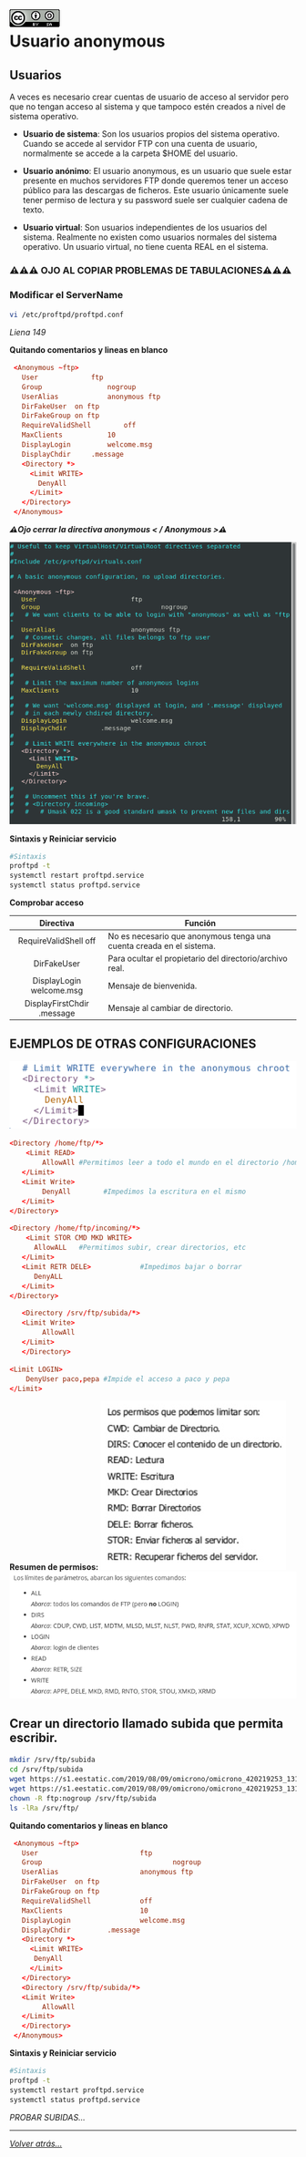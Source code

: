 <img src="../../imagenes/MI-LICENCIA88x31.png" style="float: left; margin-right: 10px;" />

# Usuario anonymous

## Usuarios
A veces es necesario crear cuentas de usuario de acceso al servidor pero que no tengan acceso al sistema y que tampoco estén creados a nivel de sistema operativo. 

- **Usuario de sistema**: Son los usuarios propios del sistema operativo. Cuando se accede al servidor FTP con una cuenta de usuario, normalmente se accede a la carpeta $HOME del usuario.

- **Usuario anónimo**: El usuario anonymous, es un usuario que suele estar presente en muchos servidores FTP donde queremos tener un acceso público para las descargas de ficheros. Este usuario únicamente suele tener permiso de lectura y su password suele ser cualquier cadena de texto.

- **Usuario virtual**: Son usuarios independientes de los usuarios del sistema. Realmente no existen como usuarios normales del sistema operativo.
Un usuario virtual, no tiene cuenta REAL en el sistema.

### ⚠️⚠️⚠️ OJO AL COPIAR PROBLEMAS DE TABULACIONES⚠️⚠️⚠️

### Modificar el ServerName

```bash
vi /etc/proftpd/proftpd.conf
```

*Liena 149*

**Quitando comentarios y lineas en blanco**

```conf
 <Anonymous ~ftp>
   User				ftp
   Group				nogroup
   UserAlias			anonymous ftp
   DirFakeUser	on ftp
   DirFakeGroup on ftp
   RequireValidShell		off
   MaxClients			10
   DisplayLogin			welcome.msg
   DisplayChdir		.message
   <Directory *>
     <Limit WRITE>
       DenyAll
     </Limit>
   </Directory>
 </Anonymous>
```

***⚠️Ojo cerrar la directiva anonymous < / Anonymous >⚠️***

![ftpfotos](../../imagenes/activarAnonymous.png)

**Sintaxis y Reiniciar servicio**

```bash
#Sintaxis
proftpd -t
systemctl restart proftpd.service
systemctl status proftpd.service
```

**Comprobar acceso**

|Directiva  |Función  |
|:---------:|---------|
|RequireValidShell off|No es necesario que anonymous tenga una cuenta creada en el sistema.|
|DirFakeUser|Para ocultar el propietario del directorio/archivo real.|
|DisplayLogin        welcome.msg|Mensaje de bienvenida.|
|DisplayFirstChdir   .message| Mensaje al cambiar de directorio.|

## EJEMPLOS DE OTRAS CONFIGURACIONES


![ftpfotos](../../imagenes/ejemplosAnonymous.jpg)

```conf
<Directory /home/ftp/*>
    <Limit READ>
        AllowAll #Permitimos leer a todo el mundo en el directorio /home/ftp
   </Limit>
   <Limit Write>
        DenyAll        #Impedimos la escritura en el mismo
   </Limit>
</Directory>
```

```conf
<Directory /home/ftp/incoming/*>
    <Limit STOR CMD MKD WRITE>
  	  AllowALL   #Permitimos subir, crear directorios, etc
   </Limit>
   <Limit RETR DELE>            #Impedimos bajar o borrar
      DenyALL
   </Limit>
</Directory>
```

```conf
   <Directory /srv/ftp/subida/*>
   <Limit Write>
        AllowAll
   </Limit>
   </Directory>
```

```conf
<Limit LOGIN>
    DenyUser paco,pepa #Impide el acceso a paco y pepa
</Limit>
```

**Resumen de permisos:**
![ftpfotos](../../imagenes/permisos.jpg)
![ftpfotos](../../imagenes/permisos2.jpg)


## Crear un directorio llamado subida que permita escribir.

```bash
mkdir /srv/ftp/subida
cd /srv/ftp/subida
wget https://s1.eestatic.com/2019/08/09/omicrono/omicrono_420219253_131917138_1024x576.jpg
wget https://s1.eestatic.com/2019/08/09/omicrono/omicrono_420219253_131917138_1024x576.jpg
chown -R ftp:nogroup /srv/ftp/subida
ls -lRa /srv/ftp/
```

**Quitando comentarios y lineas en blanco**

```conf
 <Anonymous ~ftp>
   User                         ftp
   Group                                nogroup
   UserAlias                    anonymous ftp
   DirFakeUser  on ftp
   DirFakeGroup on ftp
   RequireValidShell            off
   MaxClients                   10
   DisplayLogin                 welcome.msg
   DisplayChdir         .message
   <Directory *>
     <Limit WRITE>
      DenyAll
     </Limit>
   </Directory>
   <Directory /srv/ftp/subida/*>
   <Limit Write>
        AllowAll
   </Limit>
   </Directory>
 </Anonymous>
```

**Sintaxis y Reiniciar servicio**

```bash
#Sintaxis
proftpd -t
systemctl restart proftpd.service
systemctl status proftpd.service
```

*PROBAR SUBIDAS...*

_________________________________________________
*[Volver atrás...](../../README.md)*